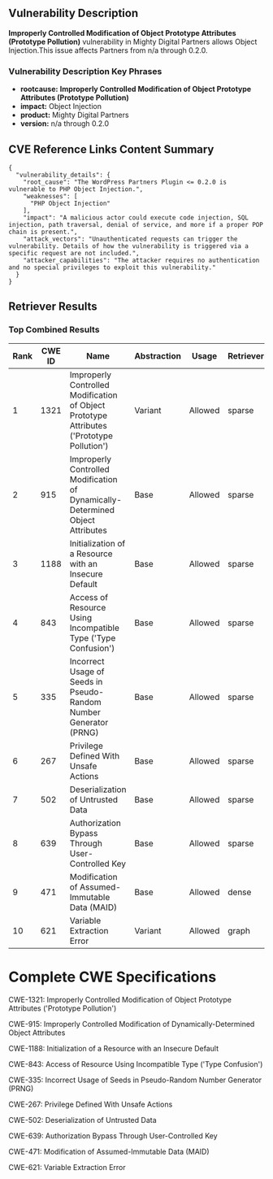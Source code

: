 ## Vulnerability Description
**Improperly Controlled Modification of Object Prototype Attributes (Prototype Pollution)** vulnerability in Mighty Digital Partners allows Object Injection.This issue affects Partners from n/a through 0.2.0.

### Vulnerability Description Key Phrases
- **rootcause:** **Improperly Controlled Modification of Object Prototype Attributes (Prototype Pollution)**
- **impact:** Object Injection
- **product:** Mighty Digital Partners
- **version:** n/a through 0.2.0

## CVE Reference Links Content Summary
```
{
  "vulnerability_details": {
    "root_cause": "The WordPress Partners Plugin <= 0.2.0 is vulnerable to PHP Object Injection.",
    "weaknesses": [
      "PHP Object Injection"
    ],
    "impact": "A malicious actor could execute code injection, SQL injection, path traversal, denial of service, and more if a proper POP chain is present.",
    "attack_vectors": "Unauthenticated requests can trigger the vulnerability. Details of how the vulnerability is triggered via a specific request are not included.",
    "attacker_capabilities": "The attacker requires no authentication and no special privileges to exploit this vulnerability."
  }
}
```

## Retriever Results

### Top Combined Results

| Rank | CWE ID | Name | Abstraction | Usage  | Retrievers | Individual Scores |
|------|--------|------|-------------|-------|------------|-------------------|
| 1 | 1321 | Improperly Controlled Modification of Object Prototype Attributes ('Prototype Pollution') | Variant | Allowed | sparse | 0.480 |
| 2 | 915 | Improperly Controlled Modification of Dynamically-Determined Object Attributes | Base | Allowed | sparse | 0.224 |
| 3 | 1188 | Initialization of a Resource with an Insecure Default | Base | Allowed | sparse | 0.198 |
| 4 | 843 | Access of Resource Using Incompatible Type ('Type Confusion') | Base | Allowed | sparse | 0.172 |
| 5 | 335 | Incorrect Usage of Seeds in Pseudo-Random Number Generator (PRNG) | Base | Allowed | sparse | 0.170 |
| 6 | 267 | Privilege Defined With Unsafe Actions | Base | Allowed | sparse | 0.155 |
| 7 | 502 | Deserialization of Untrusted Data | Base | Allowed | sparse | 0.150 |
| 8 | 639 | Authorization Bypass Through User-Controlled Key | Base | Allowed | sparse | 0.144 |
| 9 | 471 | Modification of Assumed-Immutable Data (MAID) | Base | Allowed | dense | 0.519 |
| 10 | 621 | Variable Extraction Error | Variant | Allowed | graph | 0.003 |



# Complete CWE Specifications

CWE-1321: Improperly Controlled Modification of Object Prototype Attributes ('Prototype Pollution')

CWE-915: Improperly Controlled Modification of Dynamically-Determined Object Attributes

CWE-1188: Initialization of a Resource with an Insecure Default

CWE-843: Access of Resource Using Incompatible Type ('Type Confusion')

CWE-335: Incorrect Usage of Seeds in Pseudo-Random Number Generator (PRNG)

CWE-267: Privilege Defined With Unsafe Actions

CWE-502: Deserialization of Untrusted Data

CWE-639: Authorization Bypass Through User-Controlled Key

CWE-471: Modification of Assumed-Immutable Data (MAID)

CWE-621: Variable Extraction Error